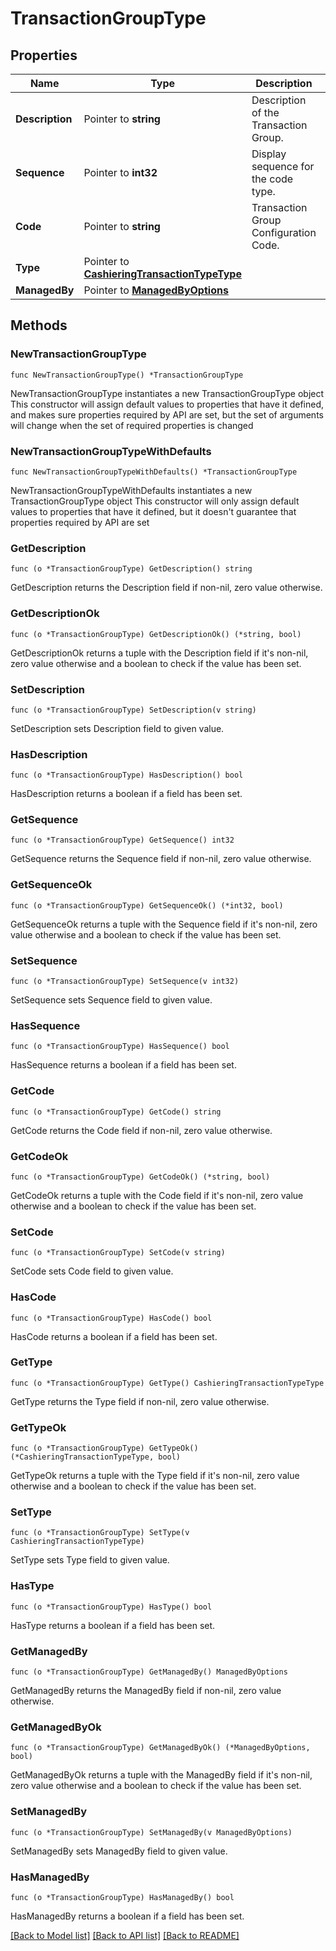 # TransactionGroupType

## Properties

Name | Type | Description | Notes
------------ | ------------- | ------------- | -------------
**Description** | Pointer to **string** | Description of the Transaction Group. | [optional] 
**Sequence** | Pointer to **int32** | Display sequence for the code type. | [optional] 
**Code** | Pointer to **string** | Transaction Group Configuration Code. | [optional] 
**Type** | Pointer to [**CashieringTransactionTypeType**](CashieringTransactionTypeType.md) |  | [optional] 
**ManagedBy** | Pointer to [**ManagedByOptions**](ManagedByOptions.md) |  | [optional] 

## Methods

### NewTransactionGroupType

`func NewTransactionGroupType() *TransactionGroupType`

NewTransactionGroupType instantiates a new TransactionGroupType object
This constructor will assign default values to properties that have it defined,
and makes sure properties required by API are set, but the set of arguments
will change when the set of required properties is changed

### NewTransactionGroupTypeWithDefaults

`func NewTransactionGroupTypeWithDefaults() *TransactionGroupType`

NewTransactionGroupTypeWithDefaults instantiates a new TransactionGroupType object
This constructor will only assign default values to properties that have it defined,
but it doesn't guarantee that properties required by API are set

### GetDescription

`func (o *TransactionGroupType) GetDescription() string`

GetDescription returns the Description field if non-nil, zero value otherwise.

### GetDescriptionOk

`func (o *TransactionGroupType) GetDescriptionOk() (*string, bool)`

GetDescriptionOk returns a tuple with the Description field if it's non-nil, zero value otherwise
and a boolean to check if the value has been set.

### SetDescription

`func (o *TransactionGroupType) SetDescription(v string)`

SetDescription sets Description field to given value.

### HasDescription

`func (o *TransactionGroupType) HasDescription() bool`

HasDescription returns a boolean if a field has been set.

### GetSequence

`func (o *TransactionGroupType) GetSequence() int32`

GetSequence returns the Sequence field if non-nil, zero value otherwise.

### GetSequenceOk

`func (o *TransactionGroupType) GetSequenceOk() (*int32, bool)`

GetSequenceOk returns a tuple with the Sequence field if it's non-nil, zero value otherwise
and a boolean to check if the value has been set.

### SetSequence

`func (o *TransactionGroupType) SetSequence(v int32)`

SetSequence sets Sequence field to given value.

### HasSequence

`func (o *TransactionGroupType) HasSequence() bool`

HasSequence returns a boolean if a field has been set.

### GetCode

`func (o *TransactionGroupType) GetCode() string`

GetCode returns the Code field if non-nil, zero value otherwise.

### GetCodeOk

`func (o *TransactionGroupType) GetCodeOk() (*string, bool)`

GetCodeOk returns a tuple with the Code field if it's non-nil, zero value otherwise
and a boolean to check if the value has been set.

### SetCode

`func (o *TransactionGroupType) SetCode(v string)`

SetCode sets Code field to given value.

### HasCode

`func (o *TransactionGroupType) HasCode() bool`

HasCode returns a boolean if a field has been set.

### GetType

`func (o *TransactionGroupType) GetType() CashieringTransactionTypeType`

GetType returns the Type field if non-nil, zero value otherwise.

### GetTypeOk

`func (o *TransactionGroupType) GetTypeOk() (*CashieringTransactionTypeType, bool)`

GetTypeOk returns a tuple with the Type field if it's non-nil, zero value otherwise
and a boolean to check if the value has been set.

### SetType

`func (o *TransactionGroupType) SetType(v CashieringTransactionTypeType)`

SetType sets Type field to given value.

### HasType

`func (o *TransactionGroupType) HasType() bool`

HasType returns a boolean if a field has been set.

### GetManagedBy

`func (o *TransactionGroupType) GetManagedBy() ManagedByOptions`

GetManagedBy returns the ManagedBy field if non-nil, zero value otherwise.

### GetManagedByOk

`func (o *TransactionGroupType) GetManagedByOk() (*ManagedByOptions, bool)`

GetManagedByOk returns a tuple with the ManagedBy field if it's non-nil, zero value otherwise
and a boolean to check if the value has been set.

### SetManagedBy

`func (o *TransactionGroupType) SetManagedBy(v ManagedByOptions)`

SetManagedBy sets ManagedBy field to given value.

### HasManagedBy

`func (o *TransactionGroupType) HasManagedBy() bool`

HasManagedBy returns a boolean if a field has been set.


[[Back to Model list]](../README.md#documentation-for-models) [[Back to API list]](../README.md#documentation-for-api-endpoints) [[Back to README]](../README.md)


